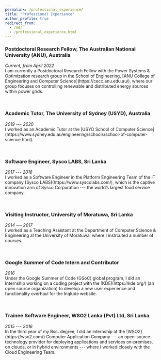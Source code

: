```yaml
---
permalink: /professional_experience/
title: "Professional Experience"
author_profile: true
redirect_from: 
  - /md/
  - /professional_experience.html
---
```


### Postdoctoral Research Fellow, The Australian National University (ANU), Australia
<div style="text-align: left"> <i>Current, from April 2022</i> </div>
I am currently a Postdoctoral Research Fellow with the Power Systems & Optimization research group in the School of Engineering, [ANU College of Engineering and Computer Science](https://cecc.anu.edu.au/), where our group focuses on controlling renewable and distributed energy sources within power grids.

  &nbsp;<br>

### Academic Tutor, The University of Sydney (USYD), Australia
<div style="text-align: left"> <i>2019 --- 2020</i> </div>
I worked as an Academic Tutor at the [USYD School of Computer Science](https://www.sydney.edu.au/engineering/schools/school-of-computer-science.html).

  &nbsp;<br>


### Software Engineer, Sysco LABS, Sri Lanka
<div style="text-align: left"> <i>2017 --- 2018</i> </div>
I worked as a Software Engineer in the Platform Engineering Team of the IT company [Sysco LABS](https://www.syscolabs.com/), which is the captive innovation arm of Sysco Corporation --- the world’s largest food service company.

  &nbsp;<br>

### Visiting Instructor, University of Moratuwa, Sri Lanka
<div style="text-align: left"> <i>2014 --- 2017</i> </div>
I worked as a Teaching Assistant at the Department of Computer Science & Engineering at the University of Moratuwa, where I instrcuted a number of courses.

  &nbsp;<br>

### Google Summer of Code Intern and Contributor
<div style="text-align: left"> <i>2016</i> </div>
Under the Google Summer of Code (GSoC) global program, I did an Internship working on a coding project with the [KDE](https://kde.org/) (an open source organization) to develop a new user experience and functionality overhaul for the Inqlude website.

  &nbsp;<br>


### Trainee Software Engineer, WSO2 Lanka (Pvt) Ltd, Sri Lanka
<div style="text-align: left"> <i>2015 --- 2016</i> </div>
In the third year of my Bsc. degree, I did an internship at the [WSO2](https://wso2.com/) Computer Application Company --- an open-source technology provider for deploying applications and services on-premises, on clouds, or in hybrid environments --- where I worked closely with the Cloud Engineering Team.


